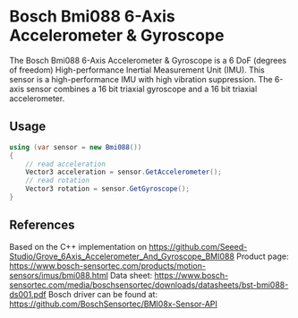 # Bosch Bmi088 6-Axis Accelerometer & Gyroscope
The Bosch Bmi088 6-Axis Accelerometer & Gyroscope is a 6 DoF (degrees of freedom) High-performance Inertial Measurement Unit (IMU).
This sensor is a high-performance IMU with high vibration suppression. The 6-axis sensor combines a 16 bit triaxial gyroscope and a 16 bit triaxial accelerometer.

## Usage
```C#
using (var sensor = new Bmi088())
{
    // read acceleration
    Vector3 acceleration = sensor.GetAccelerometer();
    // read rotation
    Vector3 rotation = sensor.GetGyroscope();
}

```

## References
Based on the C++ implementation on https://github.com/Seeed-Studio/Grove_6Axis_Accelerometer_And_Gyroscope_BMI088
Product page: https://www.bosch-sensortec.com/products/motion-sensors/imus/bmi088.html
Data sheet: https://www.bosch-sensortec.com/media/boschsensortec/downloads/datasheets/bst-bmi088-ds001.pdf
Bosch driver can be found at: https://github.com/BoschSensortec/BMI08x-Sensor-API

